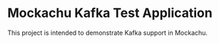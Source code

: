 # Mockachu Kafka Test Application

This project is intended to demonstrate Kafka support in Mockachu. 
